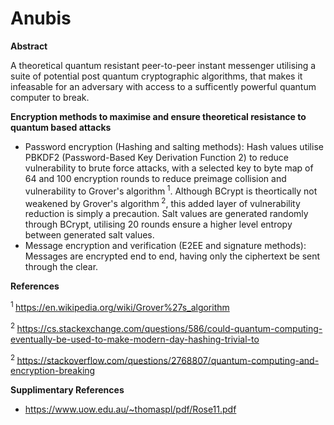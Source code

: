 # Anubis

**Abstract**

A theoretical quantum resistant peer-to-peer instant messenger utilising a suite of potential post quantum cryptographic algorithms, that makes it infeasable for an adversary with access to a sufficently powerful quantum computer to break.

**Encryption methods to maximise and ensure theoretical resistance to quantum based attacks**

* Password encryption (Hashing and salting methods):
Hash values utilise PBKDF2 (Password-Based Key Derivation Function 2) to reduce vulnerability to brute force attacks, with a selected key to byte map of 64 and 100 encryption rounds to reduce preimage collision and vulnerability to Grover's algorithm<sup> 1</sup>. Although BCrypt is theortically not weakened by Grover's algorithm<sup> 2</sup>, this added layer of vulnerability reduction is simply a precaution. Salt values are generated randomly through BCrypt, utilising 20 rounds ensure a higher level entropy between generated salt values.
* Message encryption and verification (E2EE and signature methods):
Messages are encrypted end to end, having only the ciphertext be sent through the clear.

**References**

<sup>1 </sup>https://en.wikipedia.org/wiki/Grover%27s_algorithm

<sup>2 </sup>https://cs.stackexchange.com/questions/586/could-quantum-computing-eventually-be-used-to-make-modern-day-hashing-trivial-to

<sup>2 </sup>https://stackoverflow.com/questions/2768807/quantum-computing-and-encryption-breaking

**Supplimentary References**

* https://www.uow.edu.au/~thomaspl/pdf/Rose11.pdf
